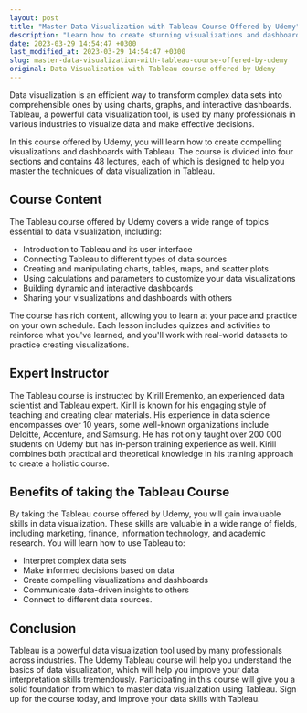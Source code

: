 ```yaml
---
layout: post
title: "Master Data Visualization with Tableau Course Offered by Udemy"
description: "Learn how to create stunning visualizations and dashboards with Tableau, a powerful data visualization tool with Udemy's in-depth course on Tableau."
date: 2023-03-29 14:54:47 +0300
last_modified_at: 2023-03-29 14:54:47 +0300
slug: master-data-visualization-with-tableau-course-offered-by-udemy
original: Data Visualization with Tableau course offered by Udemy
---
```


Data visualization is an efficient way to transform complex data sets into comprehensible ones by using charts, graphs, and interactive dashboards. Tableau, a powerful data visualization tool, is used by many professionals in various industries to visualize data and make effective decisions.

In this course offered by Udemy, you will learn how to create compelling visualizations and dashboards with Tableau. The course is divided into four sections and contains 48 lectures, each of which is designed to help you master the techniques of data visualization in Tableau.

## Course Content

The Tableau course offered by Udemy covers a wide range of topics essential to data visualization, including:

- Introduction to Tableau and its user interface
- Connecting Tableau to different types of data sources
- Creating and manipulating charts, tables, maps, and scatter plots
- Using calculations and parameters to customize your data visualizations
- Building dynamic and interactive dashboards
- Sharing your visualizations and dashboards with others

The course has rich content, allowing you to learn at your pace and practice on your own schedule. Each lesson includes quizzes and activities to reinforce what you've learned, and you'll work with real-world datasets to practice creating visualizations.

## Expert Instructor

The Tableau course is instructed by Kirill Eremenko, an experienced data scientist and Tableau expert. Kirill is known for his engaging style of teaching and creating clear materials. His experience in data science encompasses over 10 years, some well-known organizations include Deloitte, Accenture, and Samsung. He has not only taught over 200 000 students on Udemy but has in-person training experience as well. Kirill combines both practical and theoretical knowledge in his training approach to create a holistic course.

## Benefits of taking the Tableau Course

By taking the Tableau course offered by Udemy, you will gain invaluable skills in data visualization. These skills are valuable in a wide range of fields, including marketing, finance, information technology, and academic research. You will learn how to use Tableau to:

- Interpret complex data sets
- Make informed decisions based on data
- Create compelling visualizations and dashboards
- Communicate data-driven insights to others
- Connect to different data sources.

## Conclusion

Tableau is a powerful data visualization tool used by many professionals across industries. The Udemy Tableau course will help you understand the basics of data visualization, which will help you improve your data interpretation skills tremendously. Participating in this course will give you a solid foundation from which to master data visualization using Tableau. Sign up for the course today, and improve your data skills with Tableau.